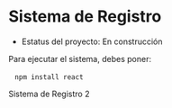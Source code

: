 <h1>Sistema de Registro</h1>

- Estatus del proyecto: En construcción

Para ejecutar el sistema, debes poner:

` ` `npm install react` ` ` 

Sistema de Registro 2
